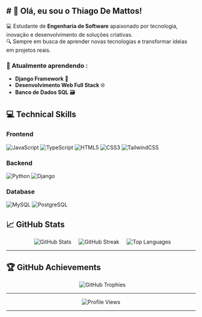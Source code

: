 ## # 👋 Olá, eu sou o Thiago De Mattos!

💻 Estudante de **Engenharia de Software** apaixonado por tecnologia, inovação e desenvolvimento de soluções criativas.   
🔍 Sempre em busca de aprender novas tecnologias e transformar ideias em projetos reais.

### 🌱 Atualmente aprendendo :
- **Django Framework** 🐍  
- **Desenvolvimento Web Full Stack** 🌐  
- **Banco de Dados SQL** 🗃️  

## 💻 Technical Skills
### Frontend

![JavaScript](https://img.shields.io/badge/javascript-%23323330.svg?style=for-the-badge&logo=javascript&logoColor=%23F7DF1E)
![TypeScript](https://img.shields.io/badge/typescript-%23007ACC.svg?style=for-the-badge&logo=typescript&logoColor=white)
![HTML5](https://img.shields.io/badge/html5-%23E34F26.svg?style=for-the-badge&logo=html5&logoColor=white)
![CSS3](https://img.shields.io/badge/css3-%231572B6.svg?style=for-the-badge&logo=css3&logoColor=white)
![TailwindCSS](https://img.shields.io/badge/tailwindcss-%2338B2AC.svg?style=for-the-badge&logo=tailwind-css&logoColor=white)

### Backend
![Python](https://img.shields.io/badge/python-3670A0?style=for-the-badge&logo=python&logoColor=ffdd54)
![Django](https://img.shields.io/badge/Django-092E20?style=for-the-badge&logo=django&logoColor=white)

### Database
![MySQL](https://img.shields.io/badge/mysql-%2300f.svg?style=for-the-badge&logo=mysql&logoColor=white)
![PostgreSQL](https://img.shields.io/badge/PostgreSQL-316192?style=for-the-badge&logo=postgresql&logoColor=white)

## 📈 GitHub Stats

<div align="center">
  <img src="https://github-readme-stats-sigma-five.vercel.app/api?username=thiago-de-mattos&show_icons=true&theme=merko&include_all_commits=true&count_private=true" alt="GitHub Stats" />
  
  <img src="https://github-readme-streak-stats.herokuapp.com/?user=thiago-de-mattos&theme=merko&hide_border=false" alt="GitHub Streak" />
  
  <img src="https://github-readme-stats.vercel.app/api/top-langs/?username=thiago-de-mattos&theme=merko&hide_border=false&include_all_commits=true&count_private=true&layout=compact" alt="Top Languages" />
</div>

---

## 🏆 GitHub Achievements

<div align="center">
  <img src="https://github-profile-trophy.vercel.app/?username=thiago-de-mattos&theme=radical&no-frame=false&no-bg=true&margin-w=4" alt="GitHub Trophies" />
</div>

---

<div align="center">
  <img src="https://komarev.com/ghpvc/?username=thiago-de-mattos&label=Profile%20Views&color=0e75b6&style=flat" alt="Profile Views" />
</div>


---
